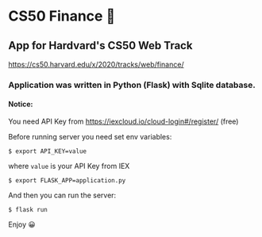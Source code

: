 # CS50 Finance 🤑

## App for Hardvard's CS50 Web Track

https://cs50.harvard.edu/x/2020/tracks/web/finance/

### Application was written in Python (Flask) with Sqlite database.

#### Notice:

You need API Key from https://iexcloud.io/cloud-login#/register/ (free)

Before running server you need set env variables:

```
$ export API_KEY=value
```

where `value` is your API Key from IEX

```
$ export FLASK_APP=application.py
```

And then you can run the server:

```
$ flask run
```

Enjoy 😀

